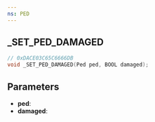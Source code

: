 ```yaml
---
ns: PED
---
```

## _SET_PED_DAMAGED

```c
// 0xDACE03C65C6666DB
void _SET_PED_DAMAGED(Ped ped, BOOL damaged);
```

## Parameters
* **ped**:
* **damaged**:
